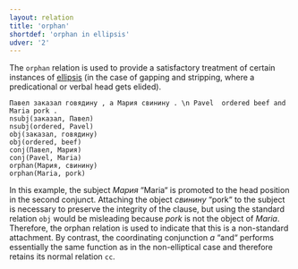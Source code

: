 ```yaml
---
layout: relation
title: 'orphan'
shortdef: 'orphan in ellipsis'
udver: '2'
---
```


The `orphan` relation is used to provide a satisfactory treatment of certain instances of
[ellipsis](http://universaldependencies.org/cs/overview/specific-syntax.html#ellipsis)
(in the case of gapping and stripping, where a predicational or verbal
head gets elided).

~~~ sdparse
Павел заказал говядину , а Мария свинину . \n Pavel  ordered beef and Maria pork .
nsubj(заказал, Павел)
nsubj(ordered, Pavel)
obj(заказал, говядину)
obj(ordered, beef)
conj(Павел, Мария)
conj(Pavel, Maria)
orphan(Мария, свинину)
orphan(Maria, pork)
~~~

In this example, the subject *Мария* “Maria“ is promoted to the head position in the second conjunct. Attaching the object *свинину* “pork“ to the subject is necessary to preserve the integrity of the clause, but using the standard relation `obj` would be misleading because *pork* is not the object of *Maria*. Therefore, the orphan relation is used to indicate that this is a non-standard attachment. By contrast, the coordinating conjunction *а* “and“ performs essentially the same function as in the non-elliptical case and therefore retains its normal relation `cc`.

<!-- Interlanguage links updated Čt lis 12 09:43:36 CET 2020 -->
